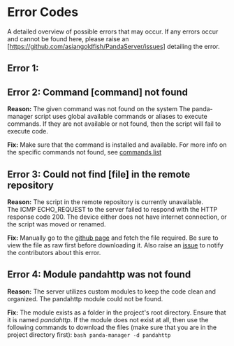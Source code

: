 # Error Codes
A detailed overview of possible errors that may occur. If any errors occur and cannot be found here, please raise an [https://github.com/asiangoldfish/PandaServer/issues] detailing the error.

## Error 1:

## Error 2: Command [command] not found
**Reason:** The given command was not found on the system
The panda-manager script uses global available commands or aliases to execute commands. If they are not available or not found, then the script will fail to execute code.

**Fix:** Make sure that the command is installed and available. For more info on the specific commands not found, see [commands list](./cmd_not_found.md)

## Error 3: Could not find [file] in the remote repository
**Reason:** The script in the remote repository is currently unavailable.  
The ICMP ECHO_REQUEST to the server failed to respond with the HTTP response code 200. The device either does not have internet connection, or the script was moved or renamed.

**Fix:** Manually go to the [github page](https://github.comasiangoldfish/PandaServer) and fetch the file required. Be sure to view the file as raw first before downloading it. Also raise an [issue](https://github.com/asiangoldfish/PandaServer/issues) to notify the contributors about this error.

## Error 4: Module pandahttp was not found
**Reason:** The server utilizes custom modules to keep the code clean and organized. The pandahttp module could not be found.

**Fix:** The module exists as a folder in the project's root directory. Ensure that it is named *pandahttp*. If the module does not exist at all, then use the following commands to download the files (make sure that you are in the project directory first): `bash panda-manager -d pandahttp`
